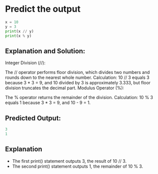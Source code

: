 # Predict the output

```python
x = 10
y = 3
print(x // y)
print(x % y)
```

## Explanation and Solution:

Integer Division (//):

The // operator performs floor division, which divides two numbers and rounds down to the nearest whole number.
Calculation: 10 // 3 equals 3 because 3 * 3 = 9, and 10 divided by 3 is approximately 3.333, but floor division truncates the decimal part.
Modulus Operator (%):

The % operator returns the remainder of the division.
Calculation: 10 % 3 equals 1 because 3 * 3 = 9, and 10 - 9 = 1.

## Predicted Output:

```python
3
1
```

## Explanation

* The first print() statement outputs 3, the result of 10 // 3.
* The second print() statement outputs 1, the remainder of 10 % 3.
